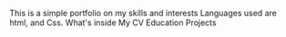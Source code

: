 This is a simple portfolio on my skills and interests
Languages used are html, and Css. 
What's inside
My CV
Education 
Projects
